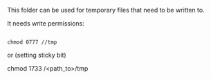 This folder can be used for temporary files that need to be written to.

It needs write permissions:

<code>
chmod 0777 /<path_to>/tmp
</code>

or (setting sticky bit)

chmod 1733 /<path_to>/tmp
